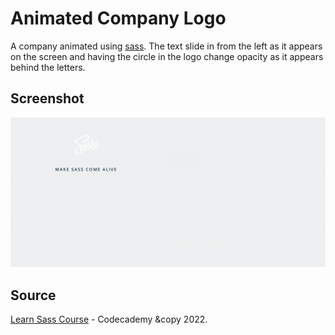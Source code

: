 # Animated Company Logo

A company animated using [sass](https://sass-lang.com/). The text slide in from the left as it appears on the screen and having the circle in the logo change opacity as it appears behind the letters.

## Screenshot

![Animated Company Logo](./assets/screenshot.gif)

## Source

[Learn Sass Course](https://www.codecademy.com/courses/learn-sass/) - Codecademy &copy 2022.
